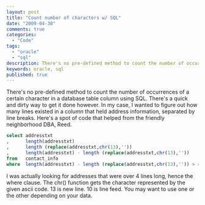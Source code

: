 ```yaml
---
layout: post
title: "Count number of characters w/ SQL"
date: "2009-04-30"
comments: true
categories:
  - "Code"
tags:
  - "oracle"
  - "sql"
description: There's no pre-defined method to count the number of occurrences of a certain character in a database table column using SQL.  There's a quick and dirty way
keywords: oracle, sql
published: true
---
```


There's no pre-defined method to count the number of occurrences of a certain character in a database table column using SQL.  There's a quick and dirty way to get it done however.  In my case, I wanted to figure out how many lines existed in a column that held address information, separated by line breaks.  Here's a spot of code that helped from the friendly neighborhood DBA, Reed.

<!--more-->

```sql
select addresstxt
,      length(addresstxt)
,      length (replace(addresstxt,chr(13),''))
,      length(addresstxt) - length (replace(addresstxt,chr(13),'')) 
from   contact_info 
where  length(addresstxt) - length (replace(addresstxt,chr(13),'')) > 4
```

I was actually looking for addresses that were over 4 lines long, hence the where clause.  The chr() function gets the character represented by the given ascii code.  13 is new line.  10 is line feed.  You may want to use one or the other depending on your data.

  
